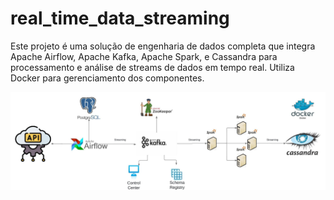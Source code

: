 # real_time_data_streaming
Este projeto é uma solução de engenharia de dados completa que integra Apache Airflow, Apache Kafka, Apache Spark, e Cassandra para processamento e análise de streams de dados em tempo real. Utiliza Docker para gerenciamento dos componentes.

![fluxograma](fluxograma.jpeg)
